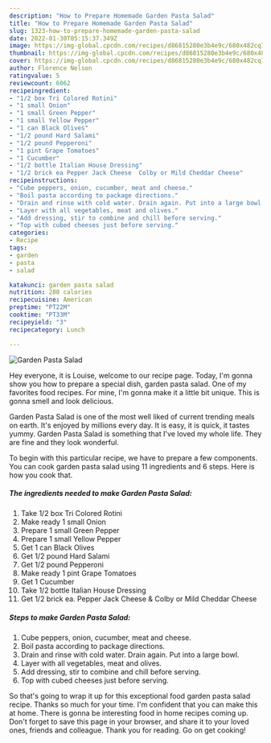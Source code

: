 ```yaml
---
description: "How to Prepare Homemade Garden Pasta Salad"
title: "How to Prepare Homemade Garden Pasta Salad"
slug: 1323-how-to-prepare-homemade-garden-pasta-salad
date: 2022-01-30T05:15:37.349Z
image: https://img-global.cpcdn.com/recipes/d86815280e3b4e9c/680x482cq70/garden-pasta-salad-recipe-main-photo.jpg
thumbnail: https://img-global.cpcdn.com/recipes/d86815280e3b4e9c/680x482cq70/garden-pasta-salad-recipe-main-photo.jpg
cover: https://img-global.cpcdn.com/recipes/d86815280e3b4e9c/680x482cq70/garden-pasta-salad-recipe-main-photo.jpg
author: Florence Nelson
ratingvalue: 5
reviewcount: 6062
recipeingredient:
- "1/2 box Tri Colored Rotini"
- "1 small Onion"
- "1 small Green Pepper"
- "1 small Yellow Pepper"
- "1 can Black Olives"
- "1/2 pound Hard Salami"
- "1/2 pound Pepperoni"
- "1 pint Grape Tomatoes"
- "1 Cucumber"
- "1/2 bottle Italian House Dressing"
- "1/2 brick ea Pepper Jack Cheese  Colby or Mild Cheddar Cheese"
recipeinstructions:
- "Cube peppers, onion, cucumber, meat and cheese."
- "Boil pasta according to package directions."
- "Drain and rinse with cold water. Drain again. Put into a large bowl."
- "Layer with all vegetables, meat and olives."
- "Add dressing, stir to combine and chill before serving."
- "Top with cubed cheeses just before serving."
categories:
- Recipe
tags:
- garden
- pasta
- salad

katakunci: garden pasta salad 
nutrition: 288 calories
recipecuisine: American
preptime: "PT22M"
cooktime: "PT33M"
recipeyield: "3"
recipecategory: Lunch

---
```



![Garden Pasta Salad](https://img-global.cpcdn.com/recipes/d86815280e3b4e9c/680x482cq70/garden-pasta-salad-recipe-main-photo.jpg)

Hey everyone, it is Louise, welcome to our recipe page. Today, I'm gonna show you how to prepare a special dish, garden pasta salad. One of my favorites food recipes. For mine, I'm gonna make it a little bit unique. This is gonna smell and look delicious.

Garden Pasta Salad is one of the most well liked of current trending meals on earth. It's enjoyed by millions every day. It is easy, it is quick, it tastes yummy. Garden Pasta Salad is something that I've loved my whole life. They are fine and they look wonderful.




To begin with this particular recipe, we have to prepare a few components. You can cook garden pasta salad using 11 ingredients and 6 steps. Here is how you cook that.

<!--inarticleads1-->

##### The ingredients needed to make Garden Pasta Salad:

1. Take 1/2 box Tri Colored Rotini
1. Make ready 1 small Onion
1. Prepare 1 small Green Pepper
1. Prepare 1 small Yellow Pepper
1. Get 1 can Black Olives
1. Get 1/2 pound Hard Salami
1. Get 1/2 pound Pepperoni
1. Make ready 1 pint Grape Tomatoes
1. Get 1 Cucumber
1. Take 1/2 bottle Italian House Dressing
1. Get 1/2 brick ea. Pepper Jack Cheese &amp; Colby or Mild Cheddar Cheese




<!--inarticleads2-->

##### Steps to make Garden Pasta Salad:

1. Cube peppers, onion, cucumber, meat and cheese.
1. Boil pasta according to package directions.
1. Drain and rinse with cold water. Drain again. Put into a large bowl.
1. Layer with all vegetables, meat and olives.
1. Add dressing, stir to combine and chill before serving.
1. Top with cubed cheeses just before serving.




So that's going to wrap it up for this exceptional food garden pasta salad recipe. Thanks so much for your time. I'm confident that you can make this at home. There is gonna be interesting food in home recipes coming up. Don't forget to save this page in your browser, and share it to your loved ones, friends and colleague. Thank you for reading. Go on get cooking!
